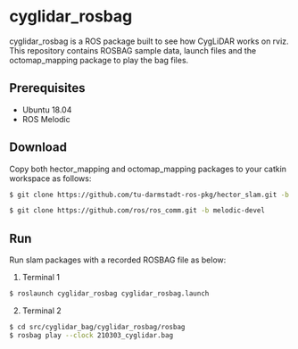 # cyglidar_rosbag
cyglidar_rosbag is a ROS package built to see how CygLiDAR works on rviz.
This repository contains ROSBAG sample data, launch files and the octomap_mapping package to play the bag files.

## Prerequisites
- Ubuntu 18.04
- ROS Melodic

## Download
Copy both hector_mapping and octomap_mapping packages to your catkin workspace as follows:
```bash
$ git clone https://github.com/tu-darmstadt-ros-pkg/hector_slam.git -b melodic-devel
```
```bash
$ git clone https://github.com/ros/ros_comm.git -b melodic-devel
```

## Run
Run slam packages with a recorded ROSBAG file as below:
1) Terminal 1
```bash
$ roslaunch cyglidar_rosbag cyglidar_rosbag.launch
```
2) Terminal 2
```bash
$ cd src/cyglidar_bag/cyglidar_rosbag/rosbag
$ rosbag play --clock 210303_cyglidar.bag
```
